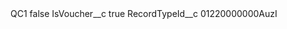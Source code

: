 <?xml version="1.0" encoding="UTF-8"?>
<CustomMetadata xmlns="http://soap.sforce.com/2006/04/metadata" xmlns:xsi="http://www.w3.org/2001/XMLSchema-instance" xmlns:xsd="http://www.w3.org/2001/XMLSchema">
    <label>QC1</label>
    <protected>false</protected>
    <values>
        <field>IsVoucher__c</field>
        <value xsi:type="xsd:boolean">true</value>
    </values>
    <values>
        <field>RecordTypeId__c</field>
        <value xsi:type="xsd:string">01220000000AuzI</value>
    </values>
</CustomMetadata>
